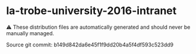 # la-trobe-university-2016-intranet

:warning: These distribution files are automatically generated and should never be manually managed.

Source git commit: b149d842da6e45f1f9dd20b4a5f4df593c523dd9

